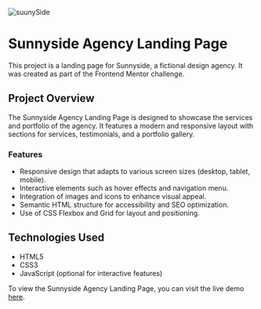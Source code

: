 


![suunySide](https://github.com/Hanan1413/sunnyside/assets/96779994/91837893-1a4d-4a1c-a4d1-88f30d8c685a)

# Sunnyside Agency Landing Page
This project is a landing page for Sunnyside, a fictional design agency. It was created as part of the Frontend Mentor challenge.

## Project Overview
The Sunnyside Agency Landing Page is designed to showcase the services and portfolio of the agency. It features a modern and responsive layout with sections for services, testimonials, and a portfolio gallery.

### Features

- Responsive design that adapts to various screen sizes (desktop, tablet, mobile).
- Interactive elements such as hover effects and navigation menu.
- Integration of images and icons to enhance visual appeal.
- Semantic HTML structure for accessibility and SEO optimization.
- Use of CSS Flexbox and Grid for layout and positioning.

## Technologies Used

- HTML5
- CSS3
- JavaScript (optional for interactive features)


To view the Sunnyside Agency Landing Page, you can visit the live demo [here](https://your-demo-url.com).



